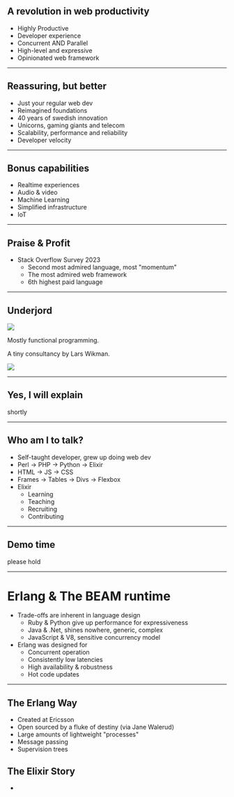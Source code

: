 
## A revolution in web productivity

- Highly Productive
- Developer experience
- Concurrent AND Parallel
- High-level and expressive
- Opinionated web framework

---

## Reassuring, but better

- Just your regular web dev
- Reimagined foundations
- 40 years of swedish innovation
- Unicorns, gaming giants and telecom
- Scalability, performance and reliability
- Developer velocity

---

## Bonus capabilities

- Realtime experiences
- Audio & video
- Machine Learning
- Simplified infrastructure
- IoT

---

## Praise & Profit

- Stack Overflow Survey 2023
	- Second most admired language, most "momentum"
	- The most admired web framework
	- 6th highest paid language

---

## Underjord

<img src="/underjord.svg">


Mostly functional programming.

A tiny consultancy by Lars Wikman.

<img class="" src="https://underjord.io/assets/images/team-thin.jpg" />


---

## Yes, I will explain

shortly

---

## Who am I to talk?

- Self-taught developer, grew up doing web dev
- Perl -> PHP -> Python -> Elixir
- HTML -> JS -> CSS
- Frames -> Tables -> Divs -> Flexbox
- Elixir
	- Learning
	- Teaching
	- Recruiting
	- Contributing

---

## Demo time

please hold

---

# Erlang & The BEAM  runtime

- Trade-offs are inherent in language design
	- Ruby & Python give up performance for expressiveness
	- Java & .Net, shines nowhere, generic, complex
	- JavaScript & V8, sensitive concurrency model
- Erlang was designed for
	- Concurrent operation
	- Consistently low latencies
	- High availability & robustness
	- Hot code updates

---

## The Erlang Way

- Created at Ericsson
- Open sourced by a fluke of destiny (via Jane Walerud)
- Large amounts of lightweight "processes"
- Message passing
- Supervision trees

## The Elixir Story

- 